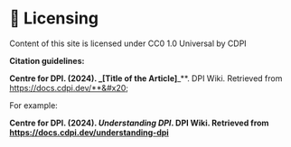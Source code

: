 # 🤝 Licensing

Content of this site is licensed under CC0 1.0 Universal by CDPI



**Citation guidelines:**

**Centre for DPI. (2024). **_**\[Title of the Article]**_**. DPI Wiki. Retrieved from https://docs.cdpi.dev/**&#x20;

For example:

**Centre for DPI. (2024). **_**Understanding DPI**_**. DPI Wiki. Retrieved from https://docs.cdpi.dev/understanding-dpi**



